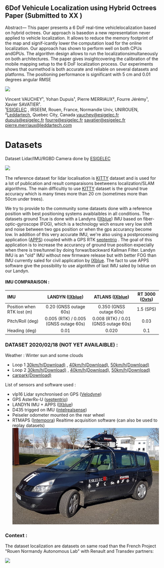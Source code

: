 
## 6Dof Vehicule Localization using Hybrid Octrees Paper (Submitted to XX )

Abstract— This  paper  presents  a  6  DoF  real-time  vehiclelocalization  based  on  hybrid  octrees.  Our  approach  is  basedon  a  new  representation  never  applied  to  vehicle  localization. It allows to reduce the memory footprint of the map and signif-icantly  lower  the  computation  load  for  the  online  localization. Our  approach  has  shown  to  perform  well  on  both  CPUs  andGPUs.  The  algorithm  design  allows  to  run  the  localizationsimultaneously  on  both  architectures.  The  paper  gives  insightcovering  the  calibration  of  the  mobile  mapping  setup  to  the 6  DoF  localization  process.  Our  experiments  shows  that  ourmethod  is  both  accurate  and  reliable  on  several  datasets  and platforms. The positioning performance is significant with 5 cm and  0.01 degrees  angular  RMSE


[![](https://img.youtube.com/vi/BLnmOXnFlSA/0.jpg)](https://www.youtube.com/watch?v=BLnmOXnFlSA)

 Vincent VAUCHEY¹, Yohan Dupuis¹, Pierre MERRIAUX², Fourre Jérémy¹, Xavier SAVATIER¹.  
¹[ESIGELEC](http://www.esigelec.fr/) , IRSEEM, Rouen, France, Normandie Univ, UNIROUEN,   
²[Leddartech](http://www.leddartech.com.),   Quebec   City,   Canada
vauchey@esigelec.fr
dupuis@esigelec.fr
fourre@esigelec.fr
savatier@esigelec.fr
pierre.merriaux@leddartech.com

# Datasets
Dataset Lidar/IMU/RGBD Camera done by [ESIGELEC](http://www.esigelec.fr/)

[![](https://img.youtube.com/vi/6mwToyNoxMQ/0.jpg)](https://www.youtube.com/watch?v=6mwToyNoxMQ)

The reference dataset for lidar localisation is [KITTY](http://www.cvlibs.net/datasets/kitti/) dataset and is used for a lot of publication and result comparaisons beetweens localization/SLAM algorithms. The main difficultiy to use [KITTY](http://www.cvlibs.net/datasets/kitti/) dataset is the ground true accuracy which is many times more than 20 cm (sometimes more than 50cm under trees).

We try to provide to the community some datasets done with a reference position with best positioning systems avaiblaibles in all conditions.
The datasets ground True is done with a Landyns ([IXblue](https://www.ixblue.com/)) IMU based on fiber-optic-gyroscope (FOG), which is a technology wich ensure very low shift and noise between two gps position or when the gps accurancy become low.
In addition of this very accurate IMU, we're also using a postprocessing application ([APPS](https://www.ixblue.com/products/apps)) coupled whith a GPS RTK [septentrio](https://www.septentrio.com/) . The goal of this application is to increase the accurancy of ground true position expecially when there is tree/tunnel by doing forwar/backward Kallman Filter. Landyn IMU is an "old" IMU without new firmware release but with better FOG than IMU currently saled for civil application by [IXblue](https://www.ixblue.com/). The fact to use APPS software give the possibility to use algotithm of last IMU saled by Ixblue on our Landyn.

#### IMU COMPARAISON :
| IMU  | LANDYN ([IXblue](https://www.ixblue.com/))        | ATLANS ([IXblue](https://www.ixblue.com/))  | RT 3000 ([Oxts](https://www.oxts.com/))
| :--------------- |:---------------:|:---------------:|:---------------:|
| Position when RTK lost (m)  | 0.20 (GNSS outage 60s) | 0.350 (GNSS outage 60s)  |  1.5 (SPS)
| Pitch/Roll (deg)  | 0.005 (RTK) / 0.005 (GNSS outage 60s) | 0.008 (RTK) / 0.01 (GNSS outage 60s) | 0.03
| Heading (deg)  | 0.01 | 0.020 | 0.1



### DATASET 2020/02/18 (NOT YET AVAILAIBLE) : 
Weather : Winter sun and some clouds
* Loop 1 [30km/h(Download)](http://www.esigelec.fr/) , [40km/h(Download)](http://www.esigelec.fr/),  [50km/h(Download)](http://www.esigelec.fr/)
* Loop 2 [30km/h(Download)](http://www.esigelec.fr/) , [40km/h(Download)](http://www.esigelec.fr/),  [50km/h(Download)](http://www.esigelec.fr/)
* [carpark(Download)](http://www.esigelec.fr/)

List of sensors and software used :
* vlp16 Lidar synchronised on GPS ([Velodyne](https://velodynelidar.com/))
* GPS AsterRx-U ([septentrio](https://www.septentrio.com/))
* LANDYN IMU + APPS ([IXblue](https://www.ixblue.com/))
* D435 trigged on IMU ([intelrealsense](https://www.intelrealsense.com/depth-camera-d435))
* Peiseler odometer mounted on the rear wheel
* RTMAPS ([Intempora](https://intempora.com/)) Realtime acquisition software (can also be used to replay datasets)
![](images/espace1.jpg )


### Context :
The dataset localization are datasets on same road than the French Project "Rouen Normandy Autonomous Lab" with Renault and Transdev partners:

[![](https://img.youtube.com/vi/eCkQ1vqz_8s/0.jpg)](https://www.youtube.com/watch?v=eCkQ1vqz_8s)





